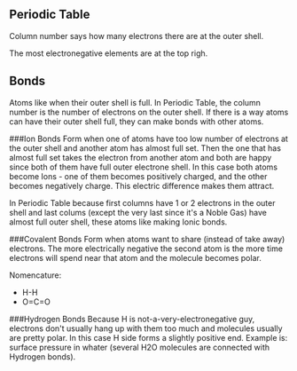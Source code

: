 ## Periodic Table

Column number says how many electrons there are at the outer shell.

The most electronegative elements are at the top righ.

## Bonds
Atoms like when their outer shell is full. In Periodic Table, the column number is the number of electrons on the outer shell. If there is a way atoms can have their outer shell full, they can make bonds with other atoms.

###Ion Bonds
Form when one of atoms have too low number of electrons at the outer shell and another atom has almost full set. 
Then the one that has almost full set takes the electron from another atom and both are happy since both of them have full 
outer electrone shell. In this case both atoms become Ions - one of them becomes positively charged, and the other becomes
negatively charge. This electric difference makes them attract.

In Periodic Table because first columns have 1 or 2 electrons in the outer shell and last colums (except the very last since it's a Noble Gas) have almost full outer shell, these atoms like making Ionic bonds.

###Covalent Bonds
Form when atoms want to share (instead of take away) electrons. The more electrically negative the second atom is the more time electrons will spend near that atom and the molecule becomes polar.

Nomencature:
- H-H
- O=C=O

###Hydrogen Bonds
Because H is not-a-very-electronegative guy, electrons don't usually hang up with them too much and molecules usually are pretty polar. In this case H side forms a slightly positive end. Example is: surface pressure in whater (several H2O molecules are connected with Hydrogen bonds).
